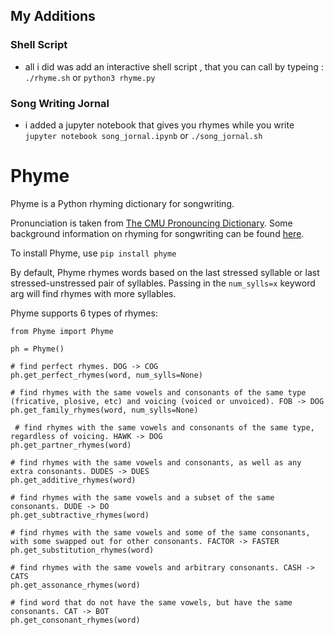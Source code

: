 ## My Additions

### Shell Script
- all i did was add an interactive shell script , that you can call by typeing : 
`./rhyme.sh` 
or
`python3 rhyme.py`
### Song Writing Jornal
- i added a jupyter notebook that gives you rhymes while you write
`jupyter notebook song_jornal.ipynb`
or 
`./song_jornal.sh`





# Phyme
Phyme is a Python rhyming dictionary for songwriting.

Pronunciation is taken from [The CMU Pronouncing Dictionary](http://www.speech.cs.cmu.edu/cgi-bin/cmudict). Some background information on rhyming for songwriting can be found [here](http://songchops.com/2013/10/rhyme-families-your-secret-weapon/).

To install Phyme, use `pip install phyme`

By default, Phyme rhymes words based on the last stressed syllable or last stressed-unstressed pair of syllables. Passing in the `num_sylls=x` keyword arg will find rhymes with more syllables.

Phyme supports 6 types of rhymes:  

```
from Phyme import Phyme

ph = Phyme()

# find perfect rhymes. DOG -> COG
ph.get_perfect_rhymes(word, num_sylls=None)

# find rhymes with the same vowels and consonants of the same type (fricative, plosive, etc) and voicing (voiced or unvoiced). FOB -> DOG
ph.get_family_rhymes(word, num_sylls=None)

 # find rhymes with the same vowels and consonants of the same type, regardless of voicing. HAWK -> DOG
ph.get_partner_rhymes(word)

# find rhymes with the same vowels and consonants, as well as any extra consonants. DUDES -> DUES
ph.get_additive_rhymes(word)

# find rhymes with the same vowels and a subset of the same consonants. DUDE -> DO
ph.get_subtractive_rhymes(word)  

# find rhymes with the same vowels and some of the same consonants, with some swapped out for other consonants. FACTOR -> FASTER
ph.get_substitution_rhymes(word) 

# find rhymes with the same vowels and arbitrary consonants. CASH -> CATS
ph.get_assonance_rhymes(word)

# find word that do not have the same vowels, but have the same consonants. CAT -> BOT
ph.get_consonant_rhymes(word)
```
